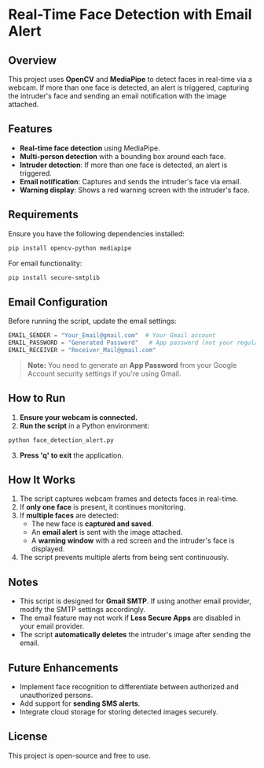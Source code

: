 # Real-Time Face Detection with Email Alert

## Overview
This project uses **OpenCV** and **MediaPipe** to detect faces in real-time via a webcam. If more than one face is detected, an alert is triggered, capturing the intruder's face and sending an email notification with the image attached.

## Features
- **Real-time face detection** using MediaPipe.
- **Multi-person detection** with a bounding box around each face.
- **Intruder detection**: If more than one face is detected, an alert is triggered.
- **Email notification**: Captures and sends the intruder's face via email.
- **Warning display**: Shows a red warning screen with the intruder's face.

## Requirements
Ensure you have the following dependencies installed:

```bash
pip install opencv-python mediapipe
```

For email functionality:
```bash
pip install secure-smtplib
```

## Email Configuration
Before running the script, update the email settings:

```python
EMAIL_SENDER = "Your_Email@gmail.com"  # Your Gmail account
EMAIL_PASSWORD = "Generated Password"   # App password (not your regular password)
EMAIL_RECEIVER = "Receiver_Mail@gmail.com"
```
> **Note:** You need to generate an **App Password** from your Google Account security settings if you're using Gmail.

## How to Run
1. **Ensure your webcam is connected.**
2. **Run the script** in a Python environment:

```bash
python face_detection_alert.py
```
3. **Press 'q' to exit** the application.

## How It Works
1. The script captures webcam frames and detects faces in real-time.
2. If **only one face** is present, it continues monitoring.
3. If **multiple faces** are detected:
   - The new face is **captured and saved**.
   - An **email alert** is sent with the image attached.
   - A **warning window** with a red screen and the intruder's face is displayed.
4. The script prevents multiple alerts from being sent continuously.

## Notes
- This script is designed for **Gmail SMTP**. If using another email provider, modify the SMTP settings accordingly.
- The email feature may not work if **Less Secure Apps** are disabled in your email provider.
- The script **automatically deletes** the intruder's image after sending the email.

## Future Enhancements
- Implement face recognition to differentiate between authorized and unauthorized persons.
- Add support for **sending SMS alerts**.
- Integrate cloud storage for storing detected images securely.

## License
This project is open-source and free to use.

